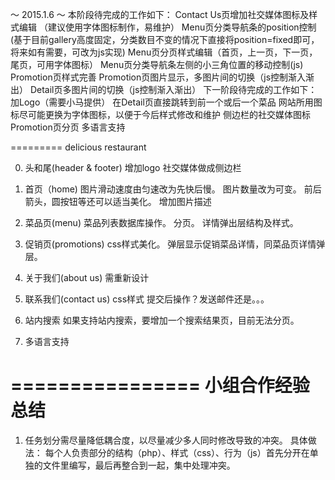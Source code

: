 ～ 2015.1.6 ～
本阶段待完成的工作如下：
	Contact Us页增加社交媒体图标及样式编辑
		（建议使用字体图标制作，易维护）
	Menu页分类导航条的position控制
		(基于目前gallery高度固定，分类数目不变的情况下直接将position=fixed即可，将来如有需要，可改为js实现)
	Menu页分页样式编辑（首页，上一页，下一页，尾页，可用字体图标）
	Menu页分类导航条左侧的小三角位置的移动控制(js)
	Promotion页样式完善
	Promotion页图片显示，多图片间的切换（js控制渐入渐出）
	Detail页多图片间的切换（js控制渐入渐出）
下一阶段待完成的工作如下：
	加Logo（需要小马提供）
	在Detail页直接跳转到前一个或后一个菜品
	网站所用图标尽可能更换为字体图标，以便于今后样式修改和维护
	侧边栏的社交媒体图标
	Promotion页分页
	多语言支持
	
=========
delicious restaurant

0. 头和尾(header & footer)
	增加logo
	社交媒体做成侧边栏
	
1. 首页（home)
	图片滑动速度由匀速改为先快后慢。
	图片数量改为可变。
	前后箭头，圆按钮等还可以适当美化。
	增加图片描述
	
2. 菜品页(menu)
	菜品列表数据库操作。
	分页。
	详情弹出层结构及样式。
	
3. 促销页(promotions)
	css样式美化。
	弹层显示促销菜品详情，同菜品页详情弹层。

4. 关于我们(about us)
	需重新设计
	
5. 联系我们(contact us)
	css样式
	提交后操作？发送邮件还是。。。

6. 站内搜索
	如果支持站内搜索，要增加一个搜索结果页，目前无法分页。
	
7. 多语言支持

================
小组合作经验总结
================

1. 任务划分需尽量降低耦合度，以尽量减少多人同时修改导致的冲突。
具体做法：
	每个人负责部分的结构（php）、样式（css）、行为（js）首先分开在单独的文件里编写，最后再整合到一起，集中处理冲突。
